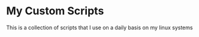 # My Custom Scripts
This is a collection of scripts that I use on a daily basis on my linux systems
